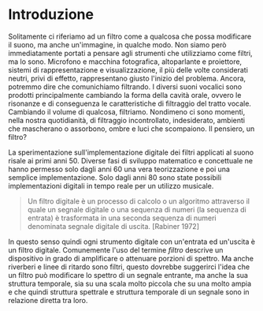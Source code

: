# Introduzione

Solitamente ci riferiamo ad un filtro come a qualcosa che possa modificare il suono, ma anche un'immagine, in qualche modo. Non siamo però immediatamente portati a pensare agli strumenti che utilizziamo come filtri, ma lo sono. Microfono e macchina fotografica, altoparlante e proiettore, sistemi di rappresentazione e visualizzazione, il più delle volte considerati neutri, privi di effetto, rappresentano giusto l'inizio del problema. Ancora, potremmo dire che comunichiamo filtrando. I diversi suoni vocalici sono prodotti principalmente cambiando la forma della cavità orale, ovvero le risonanze e di conseguenza le caratteristiche di filtraggio del tratto vocale. Cambiando il volume di qualcosa, filtriamo. Nondimeno ci sono momenti, nella nostra quotidianità, di filtraggio incontrollato, indesiderato, ambienti che mascherano o assorbono, ombre e luci che scompaiono. Il pensiero, un filtro?

La sperimentazione sull'implementazione digitale dei filtri applicati al suono risale ai primi anni 50. Diverse fasi di sviluppo matematico e concettuale ne hanno permesso solo dagli anni 60 una vera teorizzazione e poi una semplice implementazione. Solo dagli anni 80 sono state possibili implementazioni digitali in tempo reale per un utilizzo musicale.

> Un filtro digitale è un processo di calcolo o un algoritmo attraverso il quale un segnale digitale o una sequenza di numeri \(la sequenza di entrata\) è trasformata in una seconda sequenza di numeri denominata segnale digitale di uscita. \[Rabiner 1972\]

In questo senso quindi ogni strumento digitale con un'entrata ed un'uscita è un filtro digitale. Comunemente l'uso del termine _filtro_ descrive un dispositivo in grado di amplificare o attenuare porzioni di spettro. Ma anche riverberi e linee di ritardo sono filtri, questo dovrebbe suggerirci l'idea che un filtro può modificare lo spettro di un segnale entrante, ma anche la sua struttura temporale, sia su una scala molto piccola che su una molto ampia e che quindi struttura spettrale e struttura temporale di un segnale sono in relazione diretta tra loro.



